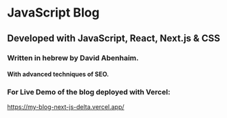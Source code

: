 # JavaScript Blog

## Developed with JavaScript, React, Next.js & CSS

### Written in hebrew by David Abenhaim.

#### With advanced techniques of SEO.

### For Live Demo of the blog deployed with Vercel:

https://my-blog-next-js-delta.vercel.app/
